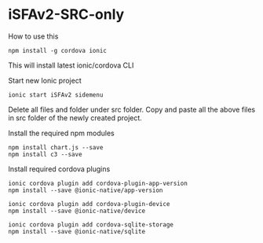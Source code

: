 # iSFAv2-SRC-only

How to use this
```
npm install -g cordova ionic 
```
This will install latest ionic/cordova CLI

Start new Ionic project
```
ionic start iSFAv2 sidemenu
```

Delete all files and folder under src folder.
Copy and paste all the above files in src folder of the newly created project.
 
Install the required npm modules

```
npm install chart.js --save
npm install c3 --save
```

Install required cordova plugins
```
ionic cordova plugin add cordova-plugin-app-version
npm install --save @ionic-native/app-version

ionic cordova plugin add cordova-plugin-device
npm install --save @ionic-native/device

ionic cordova plugin add cordova-sqlite-storage
npm install --save @ionic-native/sqlite
```